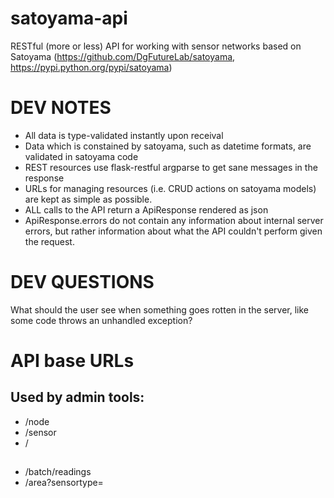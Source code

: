 satoyama-api
============

RESTful (more or less) API for working with sensor networks based on Satoyama (https://github.com/DgFutureLab/satoyama, https://pypi.python.org/pypi/satoyama)

# DEV NOTES
- All data is type-validated instantly upon receival
- Data which is constained by satoyama, such as datetime formats, are validated in satoyama code
- REST resources use flask-restful argparse to get sane messages in the response
- URLs for managing resources (i.e. CRUD actions on satoyama models) are kept as simple as possible. 
- ALL calls to the API return a ApiResponse rendered as json
- ApiResponse.errors do not contain any information about internal server errors, but rather information about what the API couldn't perform given the request.

# DEV QUESTIONS
What should the user see when something goes rotten in the server, like some code throws an unhandled exception?

# API base URLs
## Used by admin tools:
- /node
- /sensor
- /

##
- /batch/readings
- /area?sensortype=